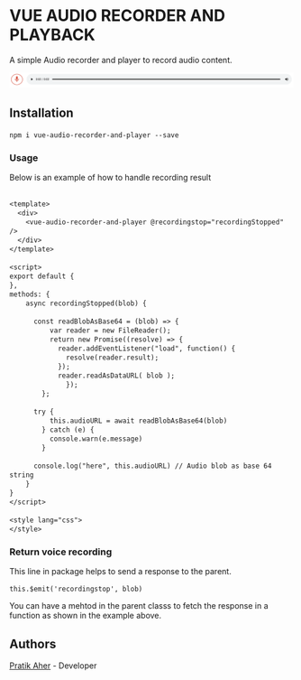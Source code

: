 # VUE AUDIO RECORDER AND PLAYBACK

A simple Audio recorder and player to record audio content.

![](https://raw.githubusercontent.com/pratikaher88/vue-audio-recorder-and-player/master/screenshot.png)

## Installation

```
npm i vue-audio-recorder-and-player --save
```

### Usage

Below is an example of how to handle recording result
```

<template>
  <div>
    <vue-audio-recorder-and-player @recordingstop="recordingStopped" />
  </div>
</template>
 
<script>
export default {
},
methods: {
    async recordingStopped(blob) {

      const readBlobAsBase64 = (blob) => {
          var reader = new FileReader();
          return new Promise((resolve) => {
            reader.addEventListener("load", function() {
              resolve(reader.result);
            }); 
            reader.readAsDataURL( blob );
              });
        };

      try {
          this.audioURL = await readBlobAsBase64(blob)  
        } catch (e) {
          console.warn(e.message)
        }

      console.log("here", this.audioURL) // Audio blob as base 64 string
    }
}
</script> 
 
<style lang="css">
</style> 
```

### Return voice recording

This line in package helps to send a response to the parent.

```
this.$emit('recordingstop', blob)
```

You can have a mehtod in the parent classs to fetch the response in a function as shown in the example above.

## Authors

[Pratik Aher](https://www.linkedin.com/in/pratikaher88/) - Developer

